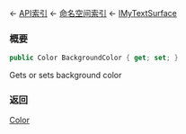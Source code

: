 ← [API索引](Api-Index) ← [命名空间索引](Namespace-Index) ← [IMyTextSurface](Sandbox.ModAPI.Ingame.IMyTextSurface)

### 概要

```csharp
public Color BackgroundColor { get; set; }
```

Gets or sets background color

### 返回

[Color](VRageMath.Color)

